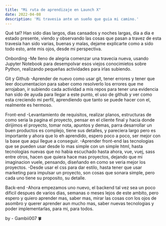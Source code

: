 ```yaml
---
title: "Mi ruta de aprendizaje en Launch X"
date: 2022-04-08
description: 'Mi travesia ante un sueño que guia mi camino.'
---
```


Qué tal? Han sido dias largos, dias cansados y noches largas, dia a dia e estado presente,
viendo y observando las cosas que pasan a travez de esta travesia han sido varias, buenas y malas,
dejame explicarte como a sido todo esto, ante mis ojos, desde mi perspectiva.

Onbording
-Me lleno de alegria comenzar una travecia nueva, usando Jupyter Notebook para desempolvar esos
viejos conocimietos sobre Python, realizando pequeñas actividades para irlas subiendo.

Git y Github
-Aprender de nuevo como usar git, tener errores y tener que leer documentacion para saber como
resolverlo los errores que me arrojaban, ir subiendo cada actividad a mis repos para tener una evidencia
han sido de ayuda para llegar a este punto, el uso de github y ver como esta creciendo mi perfil,
aprendiendo que tanto se puede hacer con el, realmente es hermoso.

Front-end
-Levantamiento de requisitos, realizar planos, estructuras de como seria la pagina el proyecto, pensar
en el cliente final y hacia donde dirijimos el proyecto, tomar nota, apuntos y demas, parra desarrollar
un buen productos es complejo, tiene sus detalles, y pareciera largo pero es importante y ahora que lo eh
aprendido, espero poco a poco, ser mejor con la base que aqui llegue a conseguir.
-Aprender front-end las tecnologias que se pueden usar desde lo mas simple con un simple html, hasta
tecnologias nuevas que no habia escuchado hasta ahora, vue, vuej, sass entre otros, hacen que quiera
hace mas proyectos, dejando que mi imaginacion vuele, pensando, diseñando en como se veria mejor
los proyectos.
-Desde usar el css para dar estilo, hasta tener que usar marketing para impulsar un proyecto, son cosas
que sonara simple, pero cada uno tiene su proposito, su detalle.

Back-end
-Ahora empezamos uno nuevo, el backend tal vez sea un poco dificil despues de varios dias, semanas o meses
lejos de este ambito, pero espero y quiero aprender mas, saber mas, mirar las cosas con los ojos de asombro
y querer aprender aun mucho mas, saber nuevas tecnologias y poder implementarlas, para mi, para todos.

by - Gambii007 🍀
